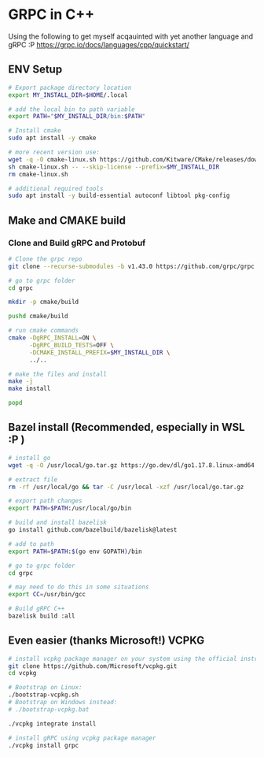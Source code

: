 # GRPC in C++

Using the following to get myself acqauinted with yet another language and gRPC :P https://grpc.io/docs/languages/cpp/quickstart/

## ENV Setup

``` BASH
# Export package directory location
export MY_INSTALL_DIR=$HOME/.local

# add the local bin to path variable
export PATH="$MY_INSTALL_DIR/bin:$PATH"

# Install cmake
sudo apt install -y cmake

# more recent version use:
wget -q -O cmake-linux.sh https://github.com/Kitware/CMake/releases/download/v3.19.6/cmake-3.19.6-Linux-x86_64.sh
sh cmake-linux.sh -- --skip-license --prefix=$MY_INSTALL_DIR
rm cmake-linux.sh

# additional required tools
sudo apt install -y build-essential autoconf libtool pkg-config
```

## Make and CMAKE build

### Clone and Build gRPC and Protobuf

``` BASH
# Clone the grpc repo
git clone --recurse-submodules -b v1.43.0 https://github.com/grpc/grpc

# go to grpc folder
cd grpc

mkdir -p cmake/build

pushd cmake/build

# run cmake commands
cmake -DgRPC_INSTALL=ON \
      -DgRPC_BUILD_TESTS=OFF \
      -DCMAKE_INSTALL_PREFIX=$MY_INSTALL_DIR \
      ../..

# make the files and install
make -j
make install

popd
```

## Bazel install (Recommended, especially in WSL :P )

``` BASH
# install go
wget -q -O /usr/local/go.tar.gz https://go.dev/dl/go1.17.8.linux-amd64.tar.gz

# extract file
rm -rf /usr/local/go && tar -C /usr/local -xzf /usr/local/go.tar.gz

# export path changes
export PATH=$PATH:/usr/local/go/bin

# build and install bazelisk
go install github.com/bazelbuild/bazelisk@latest

# add to path
export PATH=$PATH:$(go env GOPATH)/bin

# go to grpc folder
cd grpc

# may need to do this in some situations
export CC=/usr/bin/gcc

# Build gRPC C++
bazelisk build :all
```

## Even easier (thanks Microsoft!) VCPKG
``` BASH
# install vcpkg package manager on your system using the official instructions
git clone https://github.com/Microsoft/vcpkg.git
cd vcpkg

# Bootstrap on Linux:
./bootstrap-vcpkg.sh
# Bootstrap on Windows instead:
# ./bootstrap-vcpkg.bat

./vcpkg integrate install

# install gRPC using vcpkg package manager
./vcpkg install grpc
```
